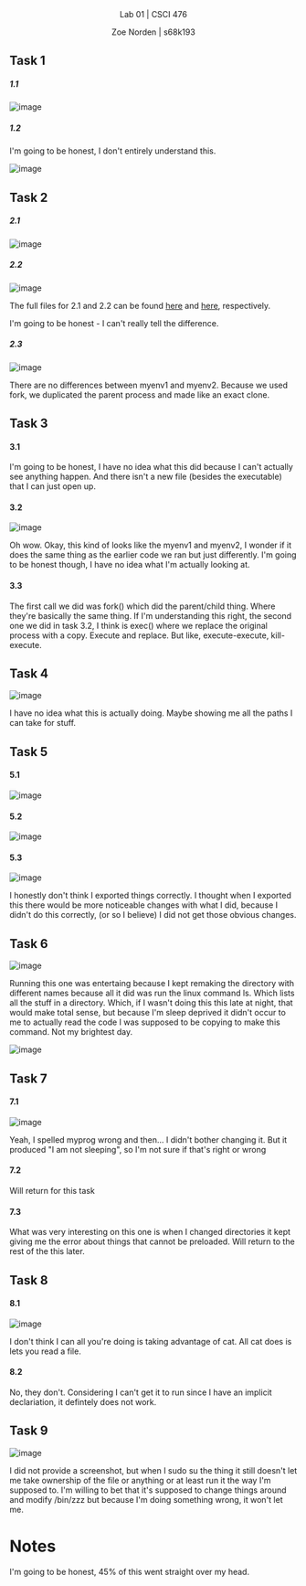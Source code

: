
<div align="center">Lab 01 | CSCI 476
  
Zoe Norden | s68k193 
</div>

## Task 1

##### 1.1 

![image](https://github.com/znorden17/csci-476-594-spring2021-private/blob/main/lab01/screenshots/Screenshot_10.png)

##### 1.2

I'm going to be honest, I don't entirely understand this. 

![image](https://github.com/znorden17/csci-476-594-spring2021-private/blob/main/lab01/screenshots/Screenshot_11.png)


## Task 2

##### 2.1

![image](https://github.com/znorden17/csci-476-594-spring2021-private/blob/main/lab01/screenshots/Screenshot_14.png)

##### 2.2 

![image](https://github.com/znorden17/csci-476-594-spring2021-private/blob/main/lab01/screenshots/Screenshot_13.png)

The full files for 2.1 and 2.2 can be found [here](https://github.com/znorden17/csci-476-594-spring2021-private/blob/main/lab01/code/myprintenv/myenv1) and [here](https://github.com/znorden17/csci-476-594-spring2021-private/blob/main/lab01/code/myprintenv/myenv2), respectively.

I'm going to be honest - I can't really tell the difference. 

##### 2.3 

![image](https://github.com/znorden17/csci-476-594-spring2021-private/blob/main/lab01/screenshots/Screenshot_17.png)

There are no differences between myenv1 and myenv2. Because we used fork, we duplicated the parent process and made like an exact clone.

## Task 3


#### 3.1

I'm going to be honest, I have no idea what this did because I can't actually see anything happen. And there isn't a new file (besides the executable) that I can just open up. 

#### 3.2
![image](https://github.com/znorden17/csci-476-594-spring2021-private/blob/main/lab01/screenshots/Screenshot_18.png)

Oh wow. Okay, this kind of looks like the myenv1 and myenv2, I wonder if it does the same thing as the earlier code we ran but just differently. I'm going to be honest though, I have no idea what I'm actually looking at. 

#### 3.3

The first call we did was fork() which did the parent/child thing. Where they're basically the same thing. If I'm understanding this right, the second one we did in task 3.2, I think is exec() where we replace the original process with a copy. Execute and replace. But like, execute-execute, kill-execute. 

## Task 4


![image](https://github.com/znorden17/csci-476-594-spring2021-private/blob/main/lab01/screenshots/Screenshot_19.png)

I have no idea what this is actually doing. Maybe showing me all the paths I can take for stuff.

## Task 5

#### 5.1

![image](https://github.com/znorden17/csci-476-594-spring2021-private/blob/main/lab01/screenshots/Screenshot_20.png)


#### 5.2

![image](https://github.com/znorden17/csci-476-594-spring2021-private/blob/main/lab01/screenshots/Screenshot_21.png)

#### 5.3

![image](https://github.com/znorden17/csci-476-594-spring2021-private/blob/main/lab01/screenshots/Screenshot_22.png)

I honestly don't think I exported things correctly. I thought when I exported this there would be more noticeable changes with what I did, because I didn't do this correctly, (or so I believe) I did not get those obvious changes. 

## Task 6

![image](https://github.com/znorden17/csci-476-594-spring2021-private/blob/main/lab01/screenshots/Screenshot_23.png)

Running this one was entertaing because I kept remaking the directory with different names because all it did was run the linux command ls. Which lists all the stuff in a directory. Which, if I wasn't doing this this late at night, that would make total sense, but because I'm sleep deprived it didn't occur to me to actually read the code I was supposed to be copying to make this command. Not my brightest day. 

![image](https://github.com/znorden17/csci-476-594-spring2021-private/blob/main/lab01/screenshots/Screenshot_24.png)

## Task 7

#### 7.1

![image](https://github.com/znorden17/csci-476-594-spring2021-private/blob/main/lab01/screenshots/Screenshot_25.png)

Yeah, I spelled myprog wrong and then... I didn't bother changing it. But it produced "I am not sleeping", so I'm not sure if that's right or wrong

#### 7.2

Will return for this task 

#### 7.3

What was very interesting on this one is when I changed directories it kept giving me the error about things that cannot be preloaded. Will return to the rest of the this later.

## Task 8

#### 8.1
![image](https://github.com/znorden17/csci-476-594-spring2021-private/blob/main/lab01/screenshots/Screenshot_26.png)

I don't think I can all you're doing is taking advantage of cat. All cat does is lets you read a file. 

#### 8.2

No, they don't. Considering I can't get it to run since I have an implicit declariation, it defintely does not work. 

## Task 9

![image](https://github.com/znorden17/csci-476-594-spring2021-private/blob/main/lab01/screenshots/Screenshot_27.png)

I did not provide a screenshot, but when I sudo su the thing it still doesn't let me take ownership of the file or anything or at least run it the way I'm supposed to. I'm willing to bet that it's supposed to change things around and modify /bin/zzz but because I'm doing something wrong, it won't let me. 

# Notes

I'm going to be honest, 45% of this went straight over my head. 




